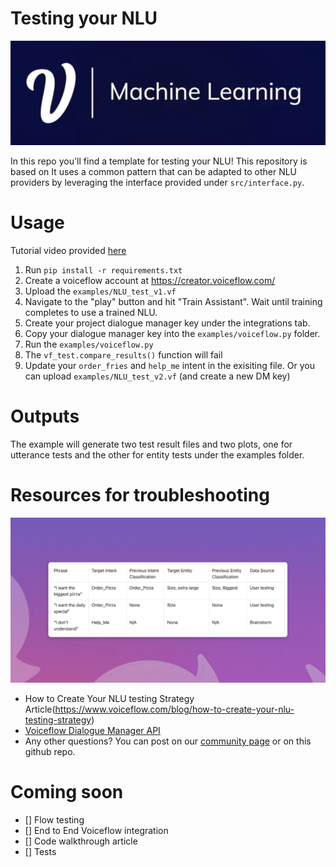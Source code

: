 
# Testing your NLU
![VoiceflowML](VoiceflowMLLogo.png)

In this repo you'll find a template for testing your NLU!
This repository is based on 
It uses a common pattern that can be adapted to other NLU providers by leveraging the interface provided under `src/interface.py`.

# Usage
Tutorial video provided [here](https://www.loom.com/share/83f26874d5e74429bce69a4406b406ef)
1. Run `pip install -r requirements.txt`
2. Create a voiceflow account at https://creator.voiceflow.com/
3. Upload the `examples/NLU_test_v1.vf`
4. Navigate to the "play" button and hit "Train Assistant". Wait until training completes to use a trained NLU.
5. Create your project dialogue manager key under the integrations tab.
6. Copy your dialogue manager key into the `examples/voiceflow.py` folder.
7. Run the `examples/voiceflow.py`
8. The `vf_test.compare_results()` function will fail
9. Update your `order_fries` and `help_me` intent in the exisiting file. Or you can upload `examples/NLU_test_v2.vf` (and create a new DM key) 

# Outputs
The example will generate two test result files and two plots, one for utterance tests and the other for entity tests under the examples folder.

# Resources for troubleshooting
![How to Create Your NLU testing Strategy](img.png)
- How to Create Your NLU testing Strategy Article(https://www.voiceflow.com/blog/how-to-create-your-nlu-testing-strategy)
- [Voiceflow Dialogue Manager API](https://developer.voiceflow.com/reference/overview)
- Any other questions? You can post on our [community page](https://community.voiceflow.com/home) or on this github repo.

# Coming soon
- [] Flow testing
- [] End to End Voiceflow integration
- [] Code walkthrough article
- [] Tests

